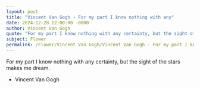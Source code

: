 ```yaml
---
layout: post
title: "Vincent Van Gogh - For my part I know nothing with any"
date: 2024-12-28 12:00:00 -0000
author: Vincent Van Gogh
quote: "For my part I know nothing with any certainty, but the sight of the stars makes me dream."
subject: Flower
permalink: /Flower/Vincent Van Gogh/Vincent Van Gogh - For my part I know nothing with any
---
```


For my part I know nothing with any certainty, but the sight of the stars makes me dream.

- Vincent Van Gogh
